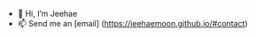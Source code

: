 - 👋 Hi, I’m Jeehae
- 📫 Send me an [email] (https://jeehaemoon.github.io/#contact)

<!---
jeehaemoon/jeehaemoon is a ✨ special ✨ repository because its `README.md` (this file) appears on your GitHub profile.
You can click the Preview link to take a look at your changes.
--->

